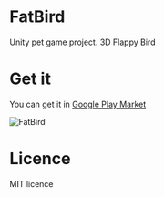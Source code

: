 # FatBird
Unity pet game project. 3D Flappy Bird
# Get it
You can get it in [Google Play Market](https://play.google.com/store/apps/details?id=com.Fedechka.FatBird3D)

![FatBird](https://play-lh.googleusercontent.com/hL5kjwd42O00PWVrg6T7ONgcDOtKIuCVszCjGWPg48qDRHqtCDSPfKKv7cIDWgB0YxNz=w1920-h1007-rw)
# Licence 
MIT licence